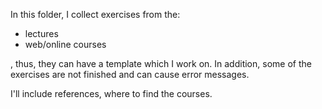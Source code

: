 In this folder, I collect exercises from the:
- lectures
- web/online courses

, thus, they can have a template which I work on. In addition, some of the exercises are not finished and can cause error messages.

I'll include references, where to find the courses.
